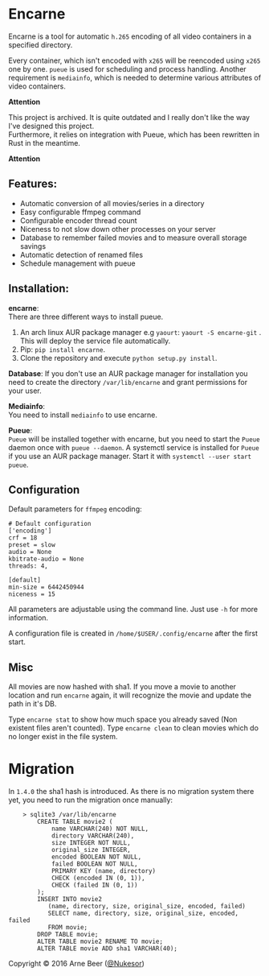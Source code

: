 # Encarne

Encarne is a tool for automatic `h.265` encoding of all video containers in a specified directory.

Every container, which isn't encoded with `x265` will be reencoded using `x265` one by one.
`pueue` is used for scheduling and process handling.
Another requirement is `mediainfo`, which is needed to determine various attributes of video containers.

**Attention**

This project is archived. It is quite outdated and I really don't like the way I've designed this project. \
Furthermore, it relies on integration with Pueue, which has been rewritten in Rust in the meantime.

**Attention**

## Features:

- Automatic conversion of all movies/series in a directory
- Easy configurable ffmpeg command
- Configurable encoder thread count
- Niceness to not slow down other processes on your server
- Database to remember failed movies and to measure overall storage savings
- Automatic detection of renamed files
- Schedule management with pueue

## Installation:

**encarne**:  
There are three different ways to install pueue.

1. An arch linux AUR package manager e.g `yaourt`: `yaourt -S encarne-git` . This will deploy the service file automatically.
2. Pip: `pip install encarne`.
3. Clone the repository and execute `python setup.py install`.

**Database**:
If you don't use an AUR package manager for installation you need to create the directory `/var/lib/encarne` and grant permissions for your user.

**Mediainfo**:  
You need to install `mediainfo` to use encarne.

**Pueue**:  
`Pueue` will be installed together with encarne, but you need to start the `Pueue` daemon once with `pueue --daemon`. A systemctl service is installed for `Pueue` if you use an AUR package manager. Start it with `systemctl --user start pueue`.


## Configuration

Default parameters for `ffmpeg` encoding:

    # Default configuration
    ['encoding']
    crf = 18
    preset = slow
    audio = None
    kbitrate-audio = None
    threads: 4,

    [default]
    min-size = 6442450944
    niceness = 15

All parameters are adjustable using the command line. Just use `-h` for more information.

A configuration file is created in `/home/$USER/.config/encarne` after the first start.


## Misc

All movies are now hashed with sha1.
If you move a movie to another location and run `encarne` again, it will recognize the movie and update the path in it's DB.

Type `encarne stat` to show how much space you already saved (Non existent files aren't counted).
Type `encarne clean` to clean movies which do no longer exist in the file system.

# Migration
In `1.4.0` the sha1 hash is introduced. As there is no migration system there yet, you need to run the migration once manually:

        > sqlite3 /var/lib/encarne
            CREATE TABLE movie2 (
                name VARCHAR(240) NOT NULL,
                directory VARCHAR(240),
                size INTEGER NOT NULL,
                original_size INTEGER,
                encoded BOOLEAN NOT NULL,
                failed BOOLEAN NOT NULL,
                PRIMARY KEY (name, directory)
                CHECK (encoded IN (0, 1)),
                CHECK (failed IN (0, 1))
            );
            INSERT INTO movie2
               (name, directory, size, original_size, encoded, failed)
               SELECT name, directory, size, original_size, encoded, failed
               FROM movie;
            DROP TABLE movie;
            ALTER TABLE movie2 RENAME TO movie;
            ALTER TABLE movie ADD sha1 VARCHAR(40);


Copyright &copy; 2016 Arne Beer ([@Nukesor](https://github.com/Nukesor))

